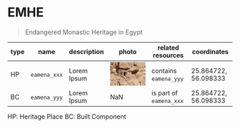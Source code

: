 # EMHE
> Endangered Monastic Heritage in Egypt


| type | name| description | photo | related resources | coordinates |
|----------|----------|----------|----------|----------|----------|
| HP | `eamena_xxx`| Lorem Ipsum | ![](img/hp_eamena_xxx.png) | contains `eamena_yyy` | 25.864722, 56.098333 |
| BC | `eamena_yyy`| Lorem Ipsum | NaN | is part of `eamena_xxx` | 25.864722, 56.098333 |

HP: Heritage Place
BC: Built Component

